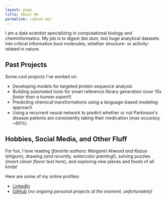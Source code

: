 ```yaml
---
layout: page
title: About Me
permalink: /about-me/
---
```


I am a data scientist specializing in computational biology and cheminformatics.
My job is to digest (_ba dum, tss_) huge analytical datasets into critical
information bout molecules, whether structure- or activity-related in nature.

<!-- My background is in materials science and engineering, data science, and chemistry.
A stringently air- and water-free piece of my heart still lies in inorganic chemistry and nanomaterials ❤ -->

## Past Projects

Some cool projects I've worked on:

* Developing models for targeted protein sequence analysis
* Building automated tools for smart reference library generation (_over 10x faster than a human expert!_)
* Predicting chemical transformations using a language-based modeling approach
* Using a recurrent neural network to predict whether or not Parkinson's disease
  patients are consistently taking their medication (_max accuracy ~60%_)

## Hobbies, Social Media, and Other Fluff

For fun, I love reading (_favorite authors: Margaret Atwood and Kazuo Ishiguro_),
drawing (_and recently, watercolor painting!_), solving puzzles (_insert clever flavor text here_),
and exploring new places and foods of all kinds!

Here are some of my online profiles:
* [LinkedIn](https://www.linkedin.com/in/chjchang/)
* [GitHub](https://github.com/christinehc) (_no ongoing personal projects at the moment, unfortunately_)

